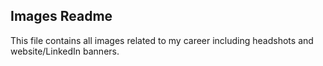 ## Images Readme

This file contains all images related to my career including headshots and website/LinkedIn banners.
